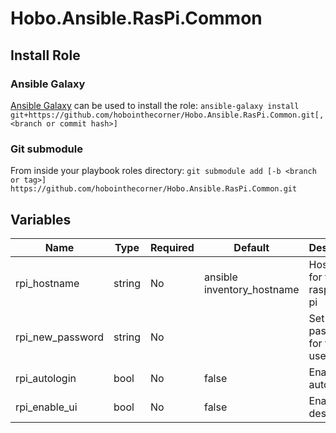# Hobo.Ansible.RasPi.Common

## Install Role
### Ansible Galaxy
[Ansible Galaxy](https://galaxy.ansible.com/docs/using/installing.html) can be used to install the role:
`ansible-galaxy install git+https://github.com/hobointhecorner/Hobo.Ansible.RasPi.Common.git[,<branch or commit hash>]`

### Git submodule
From inside your playbook roles directory:
`git submodule add [-b <branch or tag>] https://github.com/hobointhecorner/Hobo.Ansible.RasPi.Common.git`

## Variables
| Name             | Type   | Required | Default | Desctiption |
|------------------|--------|----------|---------|-------------|
| rpi_hostname     | string | No       | ansible inventory_hostname | Hostname for the raspberry pi |
| rpi_new_password | string | No       |         | Set a new password for the `pi` user |
| rpi_autologin    | bool   | No       | false   | Enable autologin |
| rpi_enable_ui    | bool   | No       | false   | Enable desktop UI |

